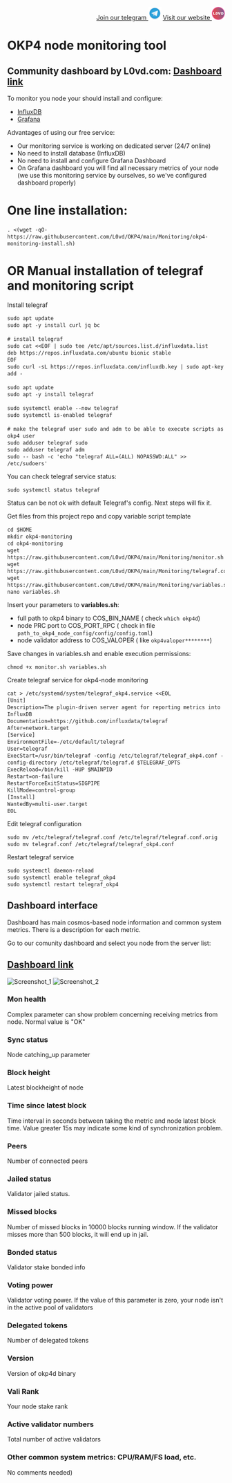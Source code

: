 <p style="font-size:14px" align="right">
<a href="https://t.me/L0vd_staking" target="_blank">Join our telegram <img src="https://raw.githubusercontent.com/L0vd/screenshots/main/Telegram_logo.png" width="30"/></a>
<a href="https://l0vd.com/" target="_blank">Visit our website <img src="https://raw.githubusercontent.com/L0vd/screenshots/main/L0vd.png" width="30"/></a>
</p>

# OKP4 node monitoring tool
## Community dashboard by L0vd.com: [Dashboard link](http://95.216.2.219:3000/d/okp4/okp4-monitoring-by-l0vd?orgId=1&refresh=30s)

To monitor you node your should install and configure:
* [InfluxDB](https://www.influxdata.com/products/influxdb/)
* [Grafana](https://grafana.com/)

Advantages  of using our free service:
* Our monitoring service is working on dedicated server (24/7 online)
* No need to install database  (InfluxDB)
* No need to install and configure  Grafana Dashboard
* On Grafana dashboard you will find all necessary metrics of your node (we use this monitoring service by ourselves, so we've configured dashboard properly)

# One line installation:
```
. <(wget -qO- https://raw.githubusercontent.com/L0vd/OKP4/main/Monitoring/okp4-monitoring-install.sh)
```

# OR Manual installation of telegraf and monitoring script

Install telegraf
```
sudo apt update
sudo apt -y install curl jq bc

# install telegraf
sudo cat <<EOF | sudo tee /etc/apt/sources.list.d/influxdata.list
deb https://repos.influxdata.com/ubuntu bionic stable
EOF
sudo curl -sL https://repos.influxdata.com/influxdb.key | sudo apt-key add -

sudo apt update
sudo apt -y install telegraf

sudo systemctl enable --now telegraf
sudo systemctl is-enabled telegraf

# make the telegraf user sudo and adm to be able to execute scripts as okp4 user
sudo adduser telegraf sudo
sudo adduser telegraf adm
sudo -- bash -c 'echo "telegraf ALL=(ALL) NOPASSWD:ALL" >> /etc/sudoers'
```
You can check telegraf service status:
```
sudo systemctl status telegraf
```
Status can be not ok with default Telegraf's config. Next steps will fix it.

Get files from this project repo and copy variable script template
```
cd $HOME
mkdir okp4-monitoring
cd okp4-monitoring
wget https://raw.githubusercontent.com/L0vd/OKP4/main/Monitoring/monitor.sh
wget https://raw.githubusercontent.com/L0vd/OKP4/main/Monitoring/telegraf.conf
wget https://raw.githubusercontent.com/L0vd/OKP4/main/Monitoring/variables.sh
nano variables.sh
```

Insert your parameters to **variables.sh**:
* full path to okp4 binary to COS_BIN_NAME ( check ```which okp4d```)
* node PRC port to COS_PORT_RPC ( check in file ```path_to_okp4_node_config/config/config.toml```)
* node validator address to COS_VALOPER ( like ```okp4valoper********```)

Save changes in variables.sh and enable execution permissions:

```
chmod +x monitor.sh variables.sh
```

Create telegraf service for okp4-node monitoring
```
cat > /etc/systemd/system/telegraf_okp4.service <<EOL
[Unit]
Description=The plugin-driven server agent for reporting metrics into InfluxDB
Documentation=https://github.com/influxdata/telegraf
After=network.target
[Service]
EnvironmentFile=-/etc/default/telegraf
User=telegraf
ExecStart=/usr/bin/telegraf -config /etc/telegraf/telegraf_okp4.conf -config-directory /etc/telegraf/telegraf.d $TELEGRAF_OPTS
ExecReload=/bin/kill -HUP $MAINPID
Restart=on-failure
RestartForceExitStatus=SIGPIPE
KillMode=control-group
[Install]
WantedBy=multi-user.target
EOL
```

Edit telegraf configuration
```
sudo mv /etc/telegraf/telegraf.conf /etc/telegraf/telegraf.conf.orig
sudo mv telegraf.conf /etc/telegraf/telegraf_okp4.conf
```
Restart telegraf service

```
sudo systemctl daemon-reload
sudo systemctl enable telegraf_okp4
sudo systemctl restart telegraf_okp4
```

## Dashboard interface 

Dashboard has main cosmos-based node information and common system metrics. There is a description for each metric.

Go to our comunity dashboard and select you node from the server list: 
## [Dashboard link](http://monitoring.l0vd.com/d/okp4/okp4-monitoring-by-l0vd?orgId=1&refresh=30s)


![Screenshot_1](https://user-images.githubusercontent.com/43213686/169405751-8ff53124-e128-4078-8d68-229a18ea4e25.png)
![Screenshot_2](https://user-images.githubusercontent.com/43213686/169405777-eb9965a5-9fe8-4ecf-944b-4482c41c019b.png)



### Mon health
Complex parameter can show problem concerning receiving metrics from node. Normal value is "OK"

### Sync status
Node catching_up parameter

### Block height
Latest blockheight of node 

### Time since latest block
Time interval in seconds between taking the metric and node latest block time. Value greater 15s may indicate some kind of synchronization problem.

### Peers
Number of connected peers 

### Jailed status
Validator jailed status. 

### Missed blocks
Number of missed blocks in 10000 blocks running window. If the validator misses more than 500 blocks, it will end up in jail.

### Bonded status
Validator stake bonded info

### Voting power
Validator voting power. If the value of this parameter is zero, your node isn't in the active pool of validators 

### Delegated tokens
Number of delegated tokens

### Version
Version of okp4d binary

### Vali Rank
Your node stake rank 

### Active validator numbers
Total number of active validators

### Other common system metrics: CPU/RAM/FS load, etc.
No comments needed)

